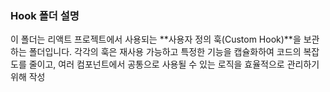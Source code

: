 ### Hook 폴더 설명

이 폴더는 리액트 프로젝트에서 사용되는 **사용자 정의 훅(Custom Hook)**을 보관하는 폴더입니다. 각각의 훅은 재사용 가능하고 특정한 기능을 캡슐화하여 코드의 복잡도를 줄이고, 여러 컴포넌트에서 공통으로 사용될 수 있는 로직을 효율적으로 관리하기 위해 작성